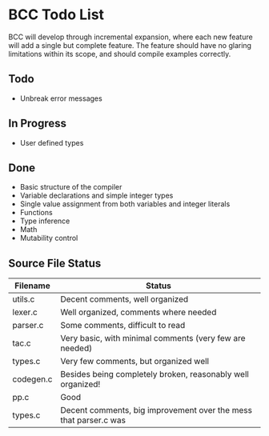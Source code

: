 # BCC Todo List

BCC will develop through incremental expansion, where each new feature will add a single but complete feature.
The feature should have no glaring limitations within its scope, and should compile examples correctly.

## Todo

* Unbreak error messages 

## In Progress 

* User defined types

## Done

* Basic structure of the compiler
* Variable declarations and simple integer types
* Single value assignment from both variables and integer literals
* Functions
* Type inference
* Math
* Mutability control

## Source File Status

| Filename  | Status                                                           |
|-----------|------------------------------------------------------------------|
| utils.c   | Decent comments, well organized                                  |
| lexer.c   | Well organized, comments where needed                            |
| parser.c  | Some comments, difficult to read                                 |
| tac.c     | Very basic, with minimal comments (very few are needed)          |
| types.c   | Very few comments, but organized well                            |
| codegen.c | Besides being completely broken, reasonably well organized!      |
| pp.c      | Good                                                             |
| types.c   | Decent comments, big improvement over the mess that parser.c was |
